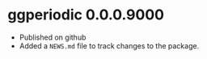 # ggperiodic 0.0.0.9000

* Published on github
* Added a `NEWS.md` file to track changes to the package.
